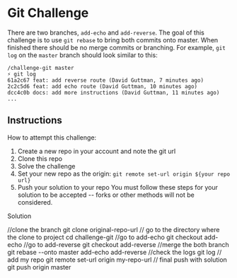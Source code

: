 # Git Challenge
There are two branches, `add-echo` and `add-reverse`. The goal of this challenge is to use `git rebase` to bring both commits onto master. When finished there should be no merge commits or branching. For example, `git log` on the `master` branch should look similar to this:
```
/challenge-git master
⚡ git log
61a2c67 feat: add reverse route (David Guttman, 7 minutes ago)
2c2c5d6 feat: add echo route (David Guttman, 10 minutes ago)
dcc4c0b docs: add more instructions (David Guttman, 11 minutes ago)
...
```
## Instructions
How to attempt this challenge:
1) Create a new repo in your account and note the git url
2) Clone this repo
3) Solve the challenge
4) Set your new repo as the origin: `git remote set-url origin ${your repo url}`
5) Push your solution to your repo
You must follow these steps for your solution to be accepted -- forks or other methods will not be considered.


Solution

//clone the branch
git clone original-repo-url
// go to the directory where the clone to project
cd challenge-git
//go to add-echo
git checkout add-echo
//go to add-reverse
git checkout add-reverse
//merge the both branch
git rebase --onto master add-echo add-reverse
//check the logs
git log
// add my repo
git remote set-url origin my-repo-url
// final push with solution
git push origin master